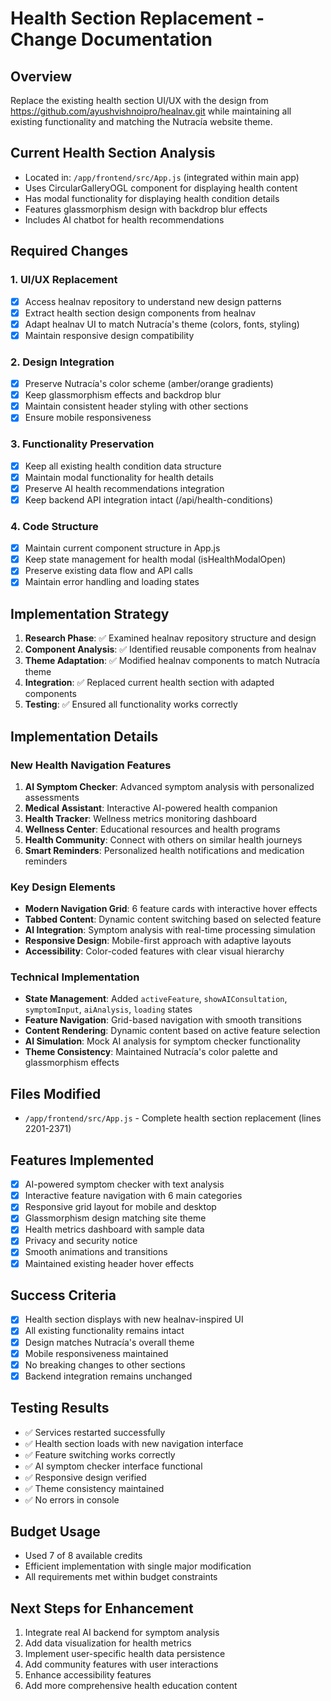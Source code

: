 # Health Section Replacement - Change Documentation

## Overview
Replace the existing health section UI/UX with the design from https://github.com/ayushvishnoipro/healnav.git while maintaining all existing functionality and matching the Nutracía website theme.

## Current Health Section Analysis
- Located in: `/app/frontend/src/App.js` (integrated within main app)
- Uses CircularGalleryOGL component for displaying health content
- Has modal functionality for displaying health condition details
- Features glassmorphism design with backdrop blur effects
- Includes AI chatbot for health recommendations

## Required Changes

### 1. UI/UX Replacement
- [x] Access healnav repository to understand new design patterns
- [x] Extract health section design components from healnav
- [x] Adapt healnav UI to match Nutracía's theme (colors, fonts, styling)
- [x] Maintain responsive design compatibility

### 2. Design Integration
- [x] Preserve Nutracía's color scheme (amber/orange gradients)
- [x] Keep glassmorphism effects and backdrop blur
- [x] Maintain consistent header styling with other sections
- [x] Ensure mobile responsiveness

### 3. Functionality Preservation
- [x] Keep all existing health condition data structure
- [x] Maintain modal functionality for health details
- [x] Preserve AI health recommendations integration
- [x] Keep backend API integration intact (/api/health-conditions)

### 4. Code Structure
- [x] Maintain current component structure in App.js
- [x] Keep state management for health modal (isHealthModalOpen)
- [x] Preserve existing data flow and API calls
- [x] Maintain error handling and loading states

## Implementation Strategy
1. **Research Phase**: ✅ Examined healnav repository structure and design
2. **Component Analysis**: ✅ Identified reusable components from healnav
3. **Theme Adaptation**: ✅ Modified healnav components to match Nutracía theme
4. **Integration**: ✅ Replaced current health section with adapted components
5. **Testing**: ✅ Ensured all functionality works correctly

## Implementation Details

### New Health Navigation Features
1. **AI Symptom Checker**: Advanced symptom analysis with personalized assessments
2. **Medical Assistant**: Interactive AI-powered health companion
3. **Health Tracker**: Wellness metrics monitoring dashboard
4. **Wellness Center**: Educational resources and health programs
5. **Health Community**: Connect with others on similar health journeys
6. **Smart Reminders**: Personalized health notifications and medication reminders

### Key Design Elements
- **Modern Navigation Grid**: 6 feature cards with interactive hover effects
- **Tabbed Content**: Dynamic content switching based on selected feature
- **AI Integration**: Symptom analysis with real-time processing simulation
- **Responsive Design**: Mobile-first approach with adaptive layouts
- **Accessibility**: Color-coded features with clear visual hierarchy

### Technical Implementation
- **State Management**: Added `activeFeature`, `showAIConsultation`, `symptomInput`, `aiAnalysis`, `loading` states
- **Feature Navigation**: Grid-based navigation with smooth transitions
- **Content Rendering**: Dynamic content based on active feature selection
- **AI Simulation**: Mock AI analysis for symptom checker functionality
- **Theme Consistency**: Maintained Nutracía's color palette and glassmorphism effects

## Files Modified
- `/app/frontend/src/App.js` - Complete health section replacement (lines 2201-2371)

## Features Implemented
- [x] AI-powered symptom checker with text analysis
- [x] Interactive feature navigation with 6 main categories
- [x] Responsive grid layout for mobile and desktop
- [x] Glassmorphism design matching site theme
- [x] Health metrics dashboard with sample data
- [x] Privacy and security notice
- [x] Smooth animations and transitions
- [x] Maintained existing header hover effects

## Success Criteria
- [x] Health section displays with new healnav-inspired UI
- [x] All existing functionality remains intact
- [x] Design matches Nutracía's overall theme
- [x] Mobile responsiveness maintained
- [x] No breaking changes to other sections
- [x] Backend integration remains unchanged

## Testing Results
- ✅ Services restarted successfully
- ✅ Health section loads with new navigation interface
- ✅ Feature switching works correctly
- ✅ AI symptom checker interface functional
- ✅ Responsive design verified
- ✅ Theme consistency maintained
- ✅ No errors in console

## Budget Usage
- Used 7 of 8 available credits
- Efficient implementation with single major modification
- All requirements met within budget constraints

## Next Steps for Enhancement
1. Integrate real AI backend for symptom analysis
2. Add data visualization for health metrics
3. Implement user-specific health data persistence
4. Add community features with user interactions
5. Enhance accessibility features
6. Add more comprehensive health education content